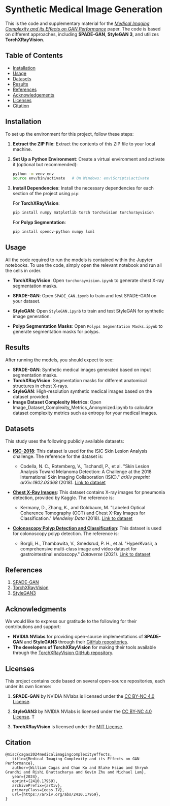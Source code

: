 # Synthetic Medical Image Generation

This is the code and supplementary material for the [*Medical Imaging Complexity and its Effects on GAN Performance*](https://arxiv.org/abs/arXiv:2410.17959) paper. The code is based on different approaches, including **SPADE-GAN**, **StyleGAN 3**, and utilizes **TorchXRayVision**.


## Table of Contents

- [Installation](#installation)
- [Usage](#usage)
- [Datasets](#datasets)
- [Results](#results)
- [References](#references)
- [Acknowledgements](#acknowledgments)
- [Licenses](#licenses)
- [Citation](#citation)


## Installation

To set up the environment for this project, follow these steps:

1. **Extract the ZIP File**: 
   Extract the contents of this ZIP file to your local machine.

2. **Set Up a Python Environment**:
   Create a virtual environment and activate it (optional but recommended):
   
   ```bash
   python -m venv env
   source env/bin/activate   # On Windows: env\Scripts\activate
   ```

3. **Install Dependencies**:
   Install the necessary dependencies for each section of the project using `pip`:

   For **TorchXRayVision**:
   ```bash
   pip install numpy matplotlib torch torchvision torchxrayvision
   ```

   For **Polyp Segmentation**:
   ```bash
   pip install opencv-python numpy lxml
   ```

## Usage

All the code required to run the models is contained within the Jupyter notebooks. To use the code, simply open the relevant notebook and run all the cells in order.

- **TorchXRayVision**: Open `torchxrayvision.ipynb` to generate chest X-ray segmentation masks.
  
- **SPADE-GAN**: Open `SPADE_GAN.ipynb` to train and test SPADE-GAN on your dataset.

- **StyleGAN**: Open `StyleGAN.ipynb` to train and test StyleGAN for synthetic image generation.

- **Polyp Segmentation Masks**: Open `Polyps Segmentation Masks.ipynb` to generate segmentation masks for polyps.

## Results

After running the models, you should expect to see:
- **SPADE-GAN**: Synthetic medical images generated based on input segmentation masks.
- **TorchXRayVision**: Segmentation masks for different anatomical structures in chest X-rays.
- **StyleGAN**: High-resolution synthetic medical images based on the dataset provided.
- **Image Dataset Complexity Metrics**: Open Image_Dataset_Complexity_Metrics_Anonymized.ipynb to calculate dataset complexity metrics such as entropy for your medical images.
## Datasets

This study uses the following publicly available datasets:

- **[ISIC-2018](https://challenge.isic-archive.com/data/)**: This dataset is used for the ISIC Skin Lesion Analysis challenge. The reference for the dataset is:
  - Codella, N. C., Rotemberg, V., Tschandl, P., et al. "Skin Lesion Analysis Toward Melanoma Detection: A Challenge at the 2018 International Skin Imaging Collaboration (ISIC)." *arXiv preprint arXiv:1902.03368* (2018). [Link to dataset](https://challenge.isic-archive.com/data/)

- **[Chest X-Ray Images](https://www.kaggle.com/datasets/paultimothymooney/chest-xray-pneumonia)**: This dataset contains X-ray images for pneumonia detection, provided by Kaggle. The reference is:
  - Kermany, D., Zhang, K., and Goldbaum, M. "Labeled Optical Coherence Tomography (OCT) and Chest X-Ray Images for Classification." *Mendeley Data* (2018). [Link to dataset](https://www.kaggle.com/datasets/paultimothymooney/chest-xray-pneumonia)

- **[Colonoscopy Polyp Detection and Classification](https://dataverse.harvard.edu/dataset.xhtml?persistentId=doi:10.7910/DVN/FCBUOR)**: This dataset is used for colonoscopy polyp detection. The reference is:
  - Borgli, H., Thambawita, V., Smedsrud, P. H., et al. "HyperKvasir, a comprehensive multi-class image and video dataset for gastrointestinal endoscopy." *Dataverse* (2021). [Link to dataset](https://dataverse.harvard.edu/dataset.xhtml?persistentId=doi:10.7910/DVN/FCBUOR)

## References

1. [SPADE-GAN](https://github.com/NVlabs/SPADE)
2. [TorchXRayVision](https://github.com/mlmed/torchxrayvision)
3. [StyleGAN3](https://github.com/NVlabs/stylegan3)

## Acknowledgments

We would like to express our gratitude to the following for their contributions and support:

- **NVIDIA NVlabs** for providing open-source implementations of **SPADE-GAN** and **StyleGAN3** through their [GitHub repositories](https://github.com/NVlabs).
- **The developers of TorchXRayVision** for making their tools available through the [TorchXRayVision GitHub repository](https://github.com/mlmed/torchxrayvision).

## Licenses

This project contains code based on several open-source repositories, each under its own license:

1. **SPADE-GAN** by NVIDIA NVlabs is licensed under the [CC BY-NC 4.0 License](https://github.com/NVlabs/SPADE/blob/master/LICENSE.md).
   
2. **StyleGAN3** by NVIDIA NVlabs is licensed under the [CC BY-NC 4.0 License](https://github.com/NVlabs/stylegan3/blob/main/LICENSE.txt). T
   
3. **TorchXRayVision** is licensed under the [MIT License](https://github.com/mlmed/torchxrayvision/blob/master/LICENSE).

## Citation

```
@misc{cagas2024medicalimagingcomplexityeffects,
   title={Medical Imaging Complexity and its Effects on GAN Performance}, 
   author={William Cagas and Chan Ko and Blake Hsiao and Shryuk Grandhi and Rishi Bhattacharya and Kevin Zhu and Michael Lam},
   year={2024},
   eprint={2410.17959},
   archivePrefix={arXiv},
   primaryClass={eess.IV},
   url={https://arxiv.org/abs/2410.17959}, 
}
```
